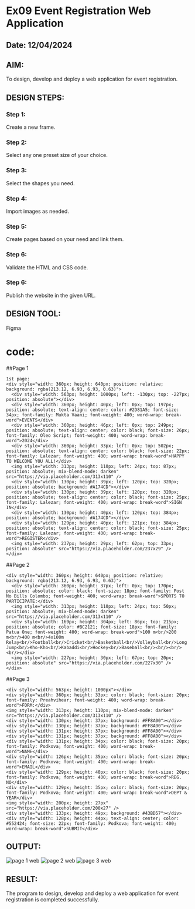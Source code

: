 # Ex09 Event Registration Web Application
## Date: 12/04/2024

## AIM:
To design, develop and deploy a web application for event registration.

## DESIGN STEPS:

### Step 1:
Create a new frame.

### Step 2:
Select any one preset size of your choice.

### Step 3:
Select the shapes you need.

### Step 4:
Import images as needed.

### Step 5:
Create pages based on your need and link them.

### Step 6:

Validate the HTML and CSS code.

### Step 6:

Publish the website in the given URL.

## DESIGN TOOL:
Figma

# code:
##Page 1
```
1st page:
<div style="width: 360px; height: 640px; position: relative; background: rgba(213.12, 6.93, 6.93, 0.63)">
  <div style="width: 563px; height: 1000px; left: -130px; top: -227px; position: absolute"></div>
  <div style="width: 360px; height: 40px; left: 0px; top: 197px; position: absolute; text-align: center; color: #2D81A5; font-size: 34px; font-family: Mukta Vaani; font-weight: 400; word-wrap: break-word">EVENTS</div>
  <div style="width: 360px; height: 46px; left: 0px; top: 249px; position: absolute; text-align: center; color: black; font-size: 26px; font-family: Oleo Script; font-weight: 400; word-wrap: break-word">2024</div>
  <div style="width: 360px; height: 33px; left: 0px; top: 502px; position: absolute; text-align: center; color: black; font-size: 22px; font-family: Lalezar; font-weight: 400; word-wrap: break-word">HAPPY TO WELCOME YOU ALL!</div>
  <img style="width: 313px; height: 110px; left: 24px; top: 87px; position: absolute; mix-blend-mode: darken" src="https://via.placeholder.com/313x110" />
  <div style="width: 130px; height: 39px; left: 120px; top: 320px; position: absolute; background: #A174CD"></div>
  <div style="width: 130px; height: 39px; left: 120px; top: 320px; position: absolute; text-align: center; color: black; font-size: 25px; font-family: Lalezar; font-weight: 400; word-wrap: break-word">SIGN IN</div>
  <div style="width: 130px; height: 40px; left: 120px; top: 384px; position: absolute; background: #A174CD"></div>
  <div style="width: 129px; height: 40px; left: 121px; top: 384px; position: absolute; text-align: center; color: black; font-size: 25px; font-family: Lalezar; font-weight: 400; word-wrap: break-word">REGISTER</div>
  <img style="width: 237px; height: 29px; left: 62px; top: 33px; position: absolute" src="https://via.placeholder.com/237x29" />
</div>
```
##Page 2
```
<div style="width: 360px; height: 640px; position: relative; background: rgba(213.12, 6.93, 6.93, 0.63)">
  <div style="width: 360px; height: 37px; left: 0px; top: 170px; position: absolute; color: black; font-size: 18px; font-family: Post No Bills Colombo; font-weight: 400; word-wrap: break-word">SPORTS TO PARTICIPATE:</div>
  <img style="width: 313px; height: 110px; left: 24px; top: 50px; position: absolute; mix-blend-mode: darken" src="https://via.placeholder.com/313x110" />
  <div style="width: 169px; height: 304px; left: 86px; top: 215px; position: absolute; color: #BC2121; font-size: 18px; font-family: Patua One; font-weight: 400; word-wrap: break-word">100 m<br/>200 m<br/>400 m<br/>4x100m Relay<br/>Football<br/>Cricket<br/>Basketball<br/>Volleyball<br/>Long Jump<br/>Kho-Kho<br/>Kabaddi<br/>Hockey<br/>Baseball<br/><br/><br/><br/></div>
  <img style="width: 227px; height: 30px; left: 67px; top: 20px; position: absolute" src="https://via.placeholder.com/227x30" />
</div>
```
##Page 3
```
<div style="width: 563px; height: 1000px"></div>
<div style="width: 360px; height: 33px; color: black; font-size: 20px; font-family: Preahvihear; font-weight: 400; word-wrap: break-word">FORM:</div>
<img style="width: 313px; height: 110px; mix-blend-mode: darken" src="https://via.placeholder.com/313x110" />
<div style="width: 130px; height: 37px; background: #FF8A00"></div>
<div style="width: 130px; height: 37px; background: #FF8A00"></div>
<div style="width: 131px; height: 37px; background: #FF8A00"></div>
<div style="width: 131px; height: 37px; background: #FF8A00"></div>
<div style="width: 131px; height: 34px; color: black; font-size: 20px; font-family: Podkova; font-weight: 400; word-wrap: break-word">NAME</div>
<div style="width: 126px; height: 35px; color: black; font-size: 20px; font-family: Podkova; font-weight: 400; word-wrap: break-word">EMAIL</div>
<div style="width: 129px; height: 40px; color: black; font-size: 20px; font-family: Podkova; font-weight: 400; word-wrap: break-word">REG. NO</div>
<div style="width: 129px; height: 35px; color: black; font-size: 20px; font-family: Podkova; font-weight: 400; word-wrap: break-word">DEPT & YEAR</div>
<img style="width: 200px; height: 27px" src="https://via.placeholder.com/200x27" />
<div style="width: 133px; height: 49px; background: #43BD57"></div>
<div style="width: 128px; height: 44px; text-align: center; color: #552424; font-size: 22px; font-family: Podkova; font-weight: 400; word-wrap: break-word">SUBMIT</div>
```

## OUTPUT:
![page 1 web](https://github.com/Rahulvijay18/Figma/assets/158472939/62b48e9e-de64-4994-ab99-862f4c402563)
![page 2 web](https://github.com/Rahulvijay18/Figma/assets/158472939/6281dc68-b4cd-4233-8136-a157444a26cf)
![page 3 web](https://github.com/Rahulvijay18/Figma/assets/158472939/c3cf7a6b-37b6-4cd4-b842-217dc97e6726)



## RESULT:
The program to design, develop and deploy a web application for event registration is completed successfully.
